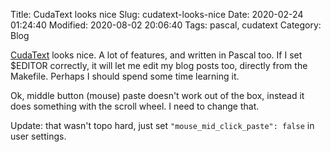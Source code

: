 Title: CudaText looks nice
Slug: cudatext-looks-nice
Date: 2020-02-24 01:24:40
Modified: 2020-08-02 20:06:40
Tags: pascal, cudatext
Category: Blog

[CudaText](http://uvviewsoft.com/cudatext/) looks nice. A lot of features, and written in Pascal too. If I set $EDITOR correctly, it will let me
edit my blog posts too, directly from the Makefile. Perhaps I should spend some time learning it.

Ok, middle button (mouse) paste doesn't work out of the box, instead it does something with the scroll wheel. I need to change that.

Update: that wasn't topo hard, just set `"mouse_mid_click_paste": false` in user settings.